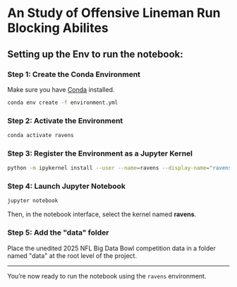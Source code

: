 # An Study of Offensive Lineman Run Blocking Abilites


## Setting up the Env to run the notebook:

### Step 1: Create the Conda Environment

Make sure you have [Conda](https://docs.conda.io/en/latest/miniconda.html) installed.

```bash
conda env create -f environment.yml
```

### Step 2: Activate the Environment

```bash
conda activate ravens
```

### Step 3: Register the Environment as a Jupyter Kernel

```bash
python -m ipykernel install --user --name=ravens --display-name="ravens"
```

### Step 4: Launch Jupyter Notebook

```bash
jupyter notebook
```

Then, in the notebook interface, select the kernel named **ravens**.

### Step 5: Add the "data" folder
Place the unedited 2025 NFL Big Data Bowl competition data in a folder named "data" at the root level of the project.

---

You’re now ready to run the notebook using the `ravens` environment.
